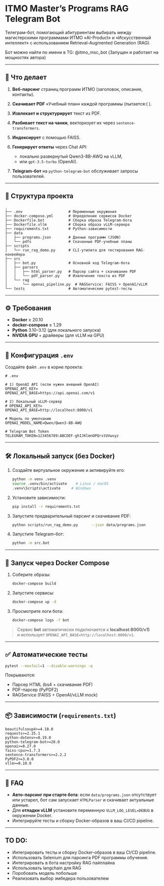 # ITMO Master’s Programs RAG Telegram Bot

Телеграм-бот, помогающий абитуриентам выбирать между магистерскими программами ИТМО «AI-Product» и «Искусственный интеллект» с использованием Retrieval-Augmented Generation (RAG).

Бот можно найти по имени в TG: @itmo_msc_bot
(Запущен и работает на мощностях автора)

---

## 🔎 Что делает

1. **Веб-парсинг** страниц программ ИТМО (заголовок, описание, контакты).
2. **Скачивает PDF** «Учебный план» каждой программы (пытается:( ).
3. **Извлекает и структурирует** текст из PDF.
4. **Разбивает текст на чанки**, векторизует их через `sentence-transformers`.
5. **Индексирует** с помощью FAISS.
6. **Генерирует ответы** через Chat API:
   - локально развернутый Qwen3-8B-AWQ на vLLM,  
   - или `gpt-3.5-turbo` (OpenAI).

7. **Telegram-бот** на `python-telegram-bot` обслуживает запросы пользователей.

---

## 📂 Структура проекта

```
.
├── .env                     # Переменные окружения
├── docker-compose.yml       # Определение сервисов Docker
├── Dockerfile.bot           # Сборка образа Telegram-бота
├── Dockerfile.vllm          # Сборка образа vLLM-сервера
├── requirements.txt         # Python-зависимости
├── data
│   ├── programs.json        # Данные программ (JSON)
│   └── pdfs                 # Скачанные PDF-учебные планы
├── scripts
│   └── run_rag_demo.py      # CLI-утилита для тестирования RAG-конвейера
├── src
│   ├── bot.py               # Основной код Telegram-бота
│   ├── parsers
│   │   ├── html_parser.py   # Парсер сайта + скачивание PDF
│   │   └── pdf_parser.py    # Извлечение текста из PDF
│   └── rag
│       └── openai_pipeline.py  # RAGService: FAISS + OpenAI/vLLM
└── tests                    # Автоматические pytest-тесты
```

---

## ⚙️ Требования

- **Docker** ≥ 20.10  
- **docker-compose** ≥ 1.29  
- **Python** 3.10–3.12 (для локального запуска)  
- **NVIDIA GPU** + драйверы (для vLLM на GPU)

---

## 🔑 Конфигурация `.env`

Создайте файл `.env` в корне проекта:

```dotenv
# .env

# 1) OpenAI API (если нужен внешний OpenAI)
OPENAI_API_KEY=
OPENAI_API_BASE=https://api.openai.com/v1

# 2) Локальный vLLM-сервер
# OPENAI_API_KEY=
OPENAI_API_BASE=http://localhost:8000/v1

# Модель по умолчанию
OPENAI_MODEL_NAME=Qwen/Qwen3-8B-AWQ

# Telegram Bot Token
TELEGRAM_TOKEN=123456789:ABCDEF-ghIJKlmnOPQrstUVwxyz
```


---

## 🛠 Локальный запуск (без Docker)

1. Создайте виртуальное окружение и активируйте его:
   ```bash
   python -m venv .venv
   source .venv/bin/activate    # Linux / macOS
   .venv\Scripts\activate     # Windows
   ```
2. Установите зависимости:
   ```bash
   pip install -r requirements.txt
   ```
3. Запустите предварительный парсинг и скачивание PDF:
   ```bash
   python scripts/run_rag_demo.py      --json data/programs.json      --pdf-dir data/pdfs      -q "Какие дисциплины в AI-product?"
   ```
4. Запустите Telegram-бот:
   ```bash
   python -m src.bot
   ```

---

## 🐳 Запуск через Docker Compose

1. Соберите образы:
   ```bash
   docker-compose build
   ```
2. Запустите сервисы:
   ```bash
   docker-compose up -d
   ```
3. Просмотрите логи бота:
   ```bash
   docker-compose logs -f bot
   ```

> Сервис **bot** автоматически подключается к **localhost:8000/v1)**  
> и использует `OPENAI_API_BASE=http://localhost:8000/v1`.

---

## ✅ Автоматические тесты

```bash
pytest --maxfail=1 --disable-warnings -q
```

Покрываются:
- Парсер HTML (bs4 + скачивание PDF)
- PDF-парсер (PyPDF2)
- RAGService (FAISS + OpenAI/vLLM mock)

---

## 📦 Зависимости (`requirements.txt`)

```text
beautifulsoup4>=4.10.0
requests>=2.25.1
python-dotenv>=0.19.0
python-telegram-bot>=20.0
openai>=0.27.0
faiss-cpu>=1.7.3
sentence-transformers>=2.2.2
PyPDF2>=3.0.0
vllm>=0.10.0
```

---

## 🔧 FAQ

- **Авто-парсинг при старте бота**: если `data/programs.json` отсутствует или устарел, бот сам запускает `HTMLParser` и скачивает актуальные данные.
- Для **отладки vLLM** установите переменную `VLLM_LOG_LEVEL=DEBUG` в окружении Docker.
- Интегрируйте тесты и сборку Docker-образов в ваш CI/CD pipeline.

---

## TO DO:

- Интегрировать тесты и сборку Docker-образов в ваш CI/CD pipeline.
- Использовать Selenium для парсинга PDF программы обучения.
- Интегрировать в бота настройку RAG пайплайна
- Использовать langchain для RAG
- Поробовать модель побольше
- Реализовать выбор эмбедера пользователем 
